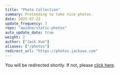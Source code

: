 ```yaml
---
title: "Photo Collection"
summary: Pretending to take nice photos.
date: 2025-07-22
update_frequency: 7
repo: "awidne/static-photos"
auto_update_date: true
weight: 2
author: ["Jack Xue"]
aliases: ["/photos"]
redirect_url: "https://photos.jackxue.com"
---
```


You will be redirected shortly. If not, please [click here](https://photos.jackxue.com).